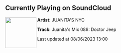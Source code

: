 ## Currently Playing on SoundCloud

[<img align="left" width="100" src="https://i1.sndcdn.com/artworks-BKfTO7YmkRn2w0ON-EdrnWA-t500x500.jpg">](https://soundcloud.com/juanitasnyc/juanitas-mix-089-doctor-jeep)

**Artist**: JUANITA'S NYC 

**Track**: Juanita's Mix 089: Doctor Jeep

Last updated at 08/06/2023 13:00
